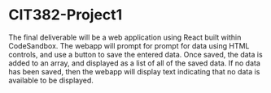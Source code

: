 # CIT382-Project1
The final deliverable will be a web application using React built within CodeSandbox. The webapp will prompt for prompt for data using HTML controls, and use a button to save the entered data. Once saved, the data is added to an array, and displayed as a list of all of the saved data. If no data has been saved, then the webapp will display text indicating that no data is available to be displayed.
